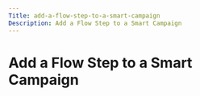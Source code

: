 ```yaml
---
Title: add-a-flow-step-to-a-smart-campaign
Description: Add a Flow Step to a Smart Campaign
---
```


# Add a Flow Step to a Smart Campaign

